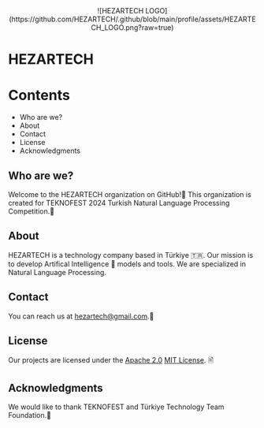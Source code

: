 <div style="margin:auto;" align="center">
![HEZARTECH LOGO](https://github.com/HEZARTECH/.github/blob/main/profile/assets/HEZARTECH_LOGO.png?raw=true)
</div>

# HEZARTECH


# Contents

- Who are we?
- About
- Contact
- License
- Acknowledgments

## Who are we?

Welcome to the HEZARTECH organization on GitHub!👋 This organization is created for TEKNOFEST 2024 Turkish Natural Language Processing Competition.🏁

## About

HEZARTECH is a technology company based in Türkiye 🇹🇷. Our mission is to develop Artifical Intelligence 🤖 models and tools. We are specialized in Natural Language Processing.

<!--
## Projects

We are currently working on the following projects:

- [Project Name](https://github.com/HEZARTECH/project-name): A brief description of the project.
- [Project Name](https://github.com/HEZARTECH/project-name): A brief description of the project.
-->

## Contact

You can reach us at [hezartech@gmail.com](mailto:hezartech@gmail.com).📩

## License

Our projects are licensed under the [Apache 2.0](https://opensource.org/licenses/apache-2.0) [MIT License](https://opensource.org/licenses/MIT). 🖹



## Acknowledgments

We would like to thank TEKNOFEST and Türkiye Technology Team Foundation.🙏
